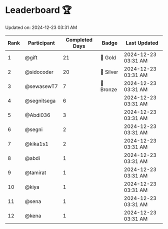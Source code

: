 # Leaderboard 🏆

Updated on: 2024-12-23 03:31 AM

| Rank | Participant       | Completed Days | Badge      | Last Updated         |
|------|-------------------|----------------|------------|----------------------|
| 1    | @gift             | 21             | 🏅 Gold     | 2024-12-23 03:31 AM |
| 2    | @sidocoder        | 20             | 🥈 Silver   | 2024-12-23 03:31 AM |
| 3    | @sewasewT7        | 7              | 🥉 Bronze   | 2024-12-23 03:31 AM |
| 4    | @segnitsega       | 6              |            | 2024-12-23 03:31 AM |
| 5    | @Abdi036          | 3              |            | 2024-12-23 03:31 AM |
| 6    | @segni            | 2              |            | 2024-12-23 03:31 AM |
| 7    | @kika1s1          | 2              |            | 2024-12-23 03:31 AM |
| 8    | @abdi             | 1              |            | 2024-12-23 03:31 AM |
| 9    | @tamirat          | 1              |            | 2024-12-23 03:31 AM |
| 10   | @kiya             | 1              |            | 2024-12-23 03:31 AM |
| 11   | @sena             | 1              |            | 2024-12-23 03:31 AM |
| 12   | @kena             | 1              |            | 2024-12-23 03:31 AM |
